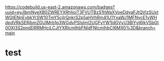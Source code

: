 https://codebuild.us-east-2.amazonaws.com/badges?uuid=eyJlbmNyeXB0ZWREYXRhIjoiT3FVUTBzS1hWaXVoeDdyaFJtQVlzSUxtWGtENnEybkYrSW10TmY5cjlrQnkrS2p5aHVhRm41U1YxaWJ1MFNycE1yWHdpdVRkSERjbmZGUlMrb1p3WGdvPSIsIml2UGFyYW1ldGVyU3BlYyI6IkVSbGt0OXl3S2pndDRRMHciLCJtYXRlcmlhbFNldFNlcmlhbCI6MX0%3D&branch=main
# test
